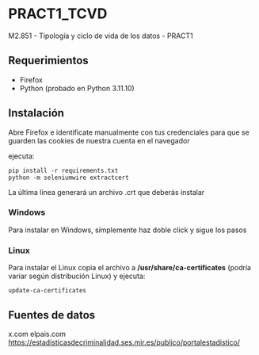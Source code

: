 # PRACT1_TCVD
M2.851 - Tipología y ciclo de vida de los datos - PRACT1

## Requerimientos
- Firefox
- Python (probado en Python 3.11.10)

## Instalación
Abre Firefox e identificate manualmente con tus credenciales para que se guarden las cookies de nuestra cuenta en el navegador

ejecuta:
```
pip install -r requirements.txt
python -m seleniumwire extractcert
```
La última línea generará un archivo .crt que deberás instalar

### Windows
Para instalar en Windows, símplemente haz doble click y sigue los pasos
### Linux
Para instalar el Linux copia el archivo a **/usr/share/ca-certificates** (podría variar según distribución Linux)
y ejecuta:
```
update-ca-certificates
```

## Fuentes de datos
x.com
elpais.com
https://estadisticasdecriminalidad.ses.mir.es/publico/portalestadistico/

